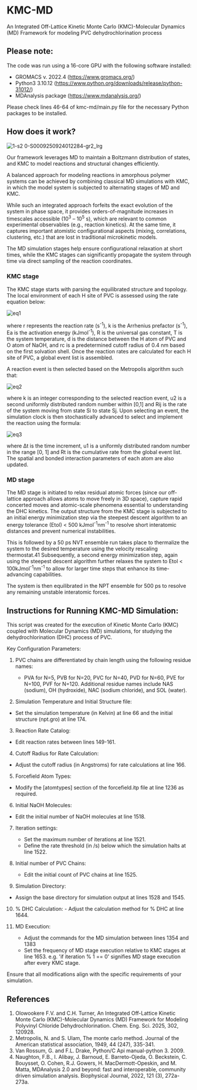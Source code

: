 # KMC-MD
 An Integrated Off-Lattice Kinetic Monte Carlo (KMC)-Molecular Dynamics (MD) Framework for modeling PVC dehydrochlorination process
 
 ## Please note: 
 The code was run using a 16-core GPU with the following software installed:
 - GROMACS v. 2022.4 (https://www.gromacs.org/)
 - Python3 3.10.12 (https://www.python.org/downloads/release/python-31012/)
 - MDAnalysis package (https://www.mdanalysis.org/)
 
 Please check lines 46-64 of kmc-md/main.py file for the necessary Python packages to be installed.
 
 ## How does it work?
 ![1-s2 0-S0009250924012284-gr2_lrg](https://github.com/user-attachments/assets/74983a9d-5151-4f98-b0dc-718b17b6bf29)
 
 Our framework leverages MD to maintain a Boltzmann distribution of states, and KMC to model reactions and structural changes efficiently. 
 
 A balanced approach for modeling reactions in amorphous polymer systems can be achieved by combining classical MD simulations with KMC, in which the model system is subjected to alternating stages of MD and KMC.  
 
 While such an integrated approach forfeits the exact evolution of the system in phase space, it provides orders-of-magnitude increases in timescales accessible (10<sup>3</sup> – 10<sup>5</sup> s), which are relevant to common experimental observables (e.g., reaction kinetics).  At the same time, it captures important atomistic configurational aspects (mixing, correlations, clustering, etc.) that are lost in traditional microkinetic models.  
 
 The MD simulation stages help ensure configurational relaxation at short times, while the KMC stages can significantly propagate the system through time via direct sampling of the reaction coordinates.
 
 ### KMC stage
 The KMC stage starts with parsing the equilibrated structure and topology. The local environment of each H site of PVC is assessed using the rate equation below:
 
 ![eq1](https://github.com/kmc-md/KMC-MD/assets/165834656/f1d109fd-0cf9-4329-b36a-456184165816)
 
 where r represents the reaction rate (s<sup>-1</sup>), k is the Arrhenius prefactor (s<sup>-1</sup>), Ea is the activation energy (kJmol<sup>-1</sup>), R is the universal gas constant, T is the system temperature, d is the distance between the H atom of PVC and O atom of NaOH, and rc is a predetermined cutoff radius of 0.4 nm based on the first solvation shell. 
 Once the reaction rates are calculated for each H site of PVC, a global event list is assembled. 
 
 A reaction event is then selected based on the Metropolis algorithm such that:
 
 ![eq2](https://github.com/kmc-md/KMC-MD/assets/165834656/608bee7f-4653-42b0-a56b-f982e957da05)
 
 where k is an integer corresponding to the selected reaction event, u2 is a second uniformly distributed random number within [0,1] and Rij is the rate of the system moving from state Si to state Sj.  Upon selecting an event, the simulation clock is then stochastically advanced to select and implement the reaction using the formula:
 
 ![eq3](https://github.com/kmc-md/KMC-MD/assets/165834656/ad2b547c-d72d-4c84-b43a-ce378aacf42f)
 
 where Δt is the time increment, u1 is a uniformly distributed random number in the range [0, 1] and Rt is the cumulative rate from the global event list. 
 The spatial and bonded interaction parameters of each atom are also updated.
 
 ### MD stage
 The MD stage is initiated to relax residual atomic forces (since our off-lattice approach allows atoms to move freely in 3D space), capture rapid concerted moves and atomic-scale phenomena essential to understanding the DHC kinetics. The output structure from the KMC stage is subjected to an initial energy minimization step via the steepest descent algorithm to an energy tolerance (Etol) < 500 kJmol<sup>-1</sup>nm<sup>-1</sup> to resolve short interatomic distances and prevent numerical instabilities. 
 
 This is followed by a 50 ps NVT ensemble run takes place to thermalize the system to the desired temperature using the velocity rescaling thermostat.41 Subsequently, a second energy minimization step, again using the steepest descent algorithm further relaxes the system to Etol < 100kJmol<sup>-1</sup>nm<sup>-1</sup> to allow for larger time steps that enhance its time-advancing capabilities. 
 
 The system is then equilibrated in the NPT ensemble for 500 ps to resolve any remaining unstable interatomic forces.
 
 ## Instructions for Running KMC-MD Simulation:
 This script was created for the execution of Kinetic Monte Carlo (KMC) coupled with Molecular Dynamics (MD) simulations, for studying the dehydrochlorination (DHC) process of PVC. 
 
 Key Configuration Parameters:
 1. PVC chains are differentiated by chain length using the following residue names:
    - PVA for N=5, PVB for N=20, PVC for N=40, PVD for N=60, PVE for N=100, PVF for N=120.
    Additional residue names include NAS (sodium), OH (hydroxide), NAC (sodium chloride), and SOL (water).
 
 2. Simulation Temperature and Initial Structure file: 
   - Set the simulation temperature (in Kelvin) at line 66 and the initial structure (npt.gro) at line 174.
 
 3. Reaction Rate Catalog: 
   - Edit reaction rates between lines 149-161.
 
 4. Cutoff Radius for Rate Calculation: 
   - Adjust the cutoff radius (in Angstroms) for rate calculations at line 166.
 
 5. Forcefield Atom Types: 
   - Modify the [atomtypes] section of the forcefield.itp file at line 1236 as required.
 
 6. Initial NaOH Molecules: 
   - Edit the initial number of NaOH molecules at line 1518.
 
 7. Iteration settings: 
    - Set the maximum number of iterations at line 1521.
    - Define the rate threshold (in /s) below which the simulation halts at line 1522.
 
 8. Initial number of PVC Chains: 
    - Edit the initial count of PVC chains at line 1525.
 
 9. Simulation Directory: 
   - Assign the base directory for simulation output at lines 1528 and 1545.
 
 10. % DHC Calculation: 
    - Adjust the calculation method for % DHC at line 1644.
 
 11. MD Execution: 
     - Adjust the commands for the MD simulation between lines 1354 and 1383
     - Set the frequency of MD stage execution relative to KMC stages at line 1653. 
       e.g. 'if iteration % 1 == 0' signifies MD stage execution after every KMC stage.
 
 Ensure that all modifications align with the specific requirements of your simulation.
 
 ## References
 1. Olowookere F.V. and C.H. Turner, An Integrated Off-Lattice Kinetic Monte Carlo (KMC)-Molecular Dynamics (MD) Framework for Modeling Polyvinyl Chloride Dehydrochlorination. Chem. Eng. Sci. 2025, 302, 120928.
 2. Metropolis, N. and S. Ulam, The monte carlo method. Journal of the American statistical association, 1949, 44 (247),  335-341.
 3. Van Rossum, G. and F.L. Drake, Python/C Api manual-python 3. 2009.
 4. Naughton, F.B., I. Alibay, J. Barnoud, E. Barreto-Ojeda, O. Beckstein, C. Bouysset, O. Cohen, R.J. Gowers, H. MacDermott-Opeskin, and M. Matta, MDAnalysis 2.0 and beyond: fast and interoperable, community driven simulation analysis. Biophysical Journal, 2022, 121 (3),  272a-273a.
